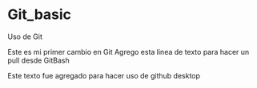 # Git_basic
Uso de Git

Este es mi primer cambio en Git
Agrego esta linea de texto para hacer un pull desde GitBash

Este texto fue agregado para hacer uso de github desktop
